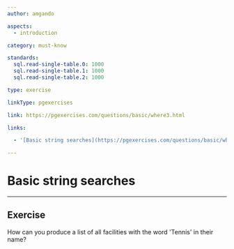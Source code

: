 ```yaml
---
author: amgando

aspects:
  - introduction

category: must-know

standards:
  sql.read-single-table.0: 1000
  sql.read-single-table.1: 1000
  sql.read-single-table.2: 1000

type: exercise

linkType: pgexercises

link: https://pgexercises.com/questions/basic/where3.html

links:

  - '[Basic string searches](https://pgexercises.com/questions/basic/where3.html){documentation}'

---
```


# Basic string searches

---
## Exercise

How can you produce a list of all facilities with the word 'Tennis' in their name?
